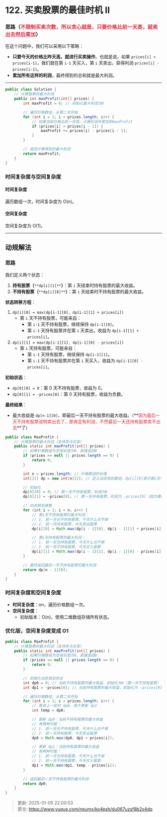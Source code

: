 # 122. 买卖股票的最佳时机 II

### 思路（<font style="color:#DF2A3F;">不限制买卖次数，所以贪心就是，只要价格比前一天高，就卖出去然后累加</font>）
在这个问题中，我们可以采用以下策略：

+ **只要今天的价格比昨天高，就进行买卖操作**。也就是说，如果 `prices[i] > prices[i-1]`，我们就在第 `i-1` 天买入，第 `i` 天卖出，获得利润 `prices[i] - prices[i-1]`。
+ **累加所有这样的利润**，最终得到的总和就是最大利润。

---

```java
public class Solution {
    // 计算股票的最大利润
    public int maxProfit(int[] prices) {
        int maxProfit = 0; // 初始化最大利润为0

        // 遍历价格数组，从第二天开始
        for (int i = 1; i < prices.length; i++) {
            // 如果当前价格比前一天高，计算利润并累加到maxProfit
            if (prices[i] > prices[i - 1]) {
                maxProfit += prices[i] - prices[i - 1];
            }
        }

        // 返回计算得到的最大利润
        return maxProfit;
    }
}
```

### 时间复杂度与空间复杂度
#### 时间复杂度
遍历数组一次，时间复杂度为 O(n)。

#### 空间复杂度
空间复杂度为 O(1)。

---

## 动规解法
### 思路
我们定义两个状态：

1. **持有股票（**`**dp[i][1]**`**）**：第 `i` 天结束时持有股票的最大收益。
2. **不持有股票（**`**dp[i][0]**`**）**：第 `i` 天结束时不持有股票的最大收益。

**状态转移方程**：

1. `dp[i][0] = max(dp[i-1][0], dp[i-1][1] + prices[i])`
    - 第 `i` 天不持有股票，可能来自：
        * 第 `i-1` 天不持有股票，继续保持 `dp[i-1][0]`。
        * 第 `i-1` 天持有股票并在第 `i` 天卖出，收益为 `dp[i-1][1] + prices[i]`。
2. `dp[i][1] = max(dp[i-1][1], dp[i-1][0] - prices[i])`
    - 第 `i` 天持有股票，可能来自：
        * 第 `i-1` 天持有股票，继续保持 `dp[i-1][1]`。
        * 第 `i-1` 天不持有股票并在第 `i` 天买入，收益为 `dp[i-1][0] - prices[i]`。

**初始状态**：

+ `dp[0][0] = 0`：第 0 天不持有股票，收益为 0。
+ `dp[0][1] = -prices[0]`：第 0 天持有股票，收益为负数。

**最终结果**：

+ 最大收益是 `dp[n-1][0]`，即最后一天不持有股票的最大收益。（**<font style="color:#DF2A3F;">因为最后一天不持有股票说明卖出去了，那肯定有利润，不然最后一天还持有股票卖不出去</font>**了）



```java
public class MaxProfit {
    // 计算股票的最大利润（支持多次买卖）
    public static int maxProfit(int[] prices) {
        // 如果价格数组为空或长度为0，直接返回0
        if (prices == null || prices.length == 0) {
            return 0;
        }

        int n = prices.length; // 价格数组的长度
        int[][] dp = new int[n][2]; // 定义动态规划数组，dp[i][0]表示第i天不持有股票的最大利润，dp[i][1]表示第i天持有股票的最大利润

        // 初始化
        dp[0][0] = 0; // 第一天不持有股票，利润为0
        dp[0][1] = -prices[0]; // 第一天持有股票，利润为 -prices[0]（因为需要花钱买入）

        // 动态规划递推
        for (int i = 1; i < n; i++) {
            // 第i天不持有股票的最大利润：
            // 1. 前一天也不持有股票，今天什么也不做
            // 2. 前一天持有股票，今天卖出股票
            dp[i][0] = Math.max(dp[i - 1][0], dp[i - 1][1] + prices[i]);

            // 第i天持有股票的最大利润：
            // 1. 前一天也持有股票，今天什么也不做
            // 2. 前一天不持有股票，今天买入股票
            dp[i][1] = Math.max(dp[i - 1][1], dp[i - 1][0] - prices[i]);
        }

        // 最终返回最后一天不持有股票的最大利润
        return dp[n - 1][0];
    }
}
```

### 时间复杂度和空间复杂度
+ **时间复杂度**：on，遍历价格数组一次。
+ **空间复杂度**：
    - 初始版本：O(n)，使用二维数组存储所有状态。

### 优化版，空间复杂度变成 O1
```java
public class MaxProfit {
    // 计算股票的最大利润（支持多次买卖）
    public static int maxProfit(int[] prices) {
        // 如果价格数组为空或长度为0，直接返回0
        if (prices == null || prices.length == 0) {
            return 0;
        }

        // 初始化动态规划状态
        int dp0 = 0; // 当前不持有股票的最大收益，初始化为0（第一天不持有股票）
        int dp1 = -prices[0]; // 当前持有股票的最大收益，初始化为 -prices[0]（第一天买入股票）

        // 遍历价格数组，从第二天开始
        for (int i = 1; i < prices.length; i++) {
            // 暂存上一轮的 dp0，用于更新 dp1
            int temp = dp0;

            // 更新 dp0：当前不持有股票的最大收益
            // 有两种可能：
            // 1. 前一天也不持有股票，今天什么也不做
            // 2. 前一天持有股票，今天卖出股票
            dp0 = Math.max(dp0, dp1 + prices[i]);

            // 更新 dp1：当前持有股票的最大收益
            // 有两种可能：
            // 1. 前一天也持有股票，今天什么也不做
            // 2. 前一天不持有股票，今天买入股票
            dp1 = Math.max(dp1, temp - prices[i]);
        }

        // 返回最后一天不持有股票的最大利润
        return dp0;
    }
}
```



> 更新: 2025-01-05 22:00:53  
> 原文: <https://www.yuque.com/neumx/ko4psh/du067uzsf8b2x4dq>